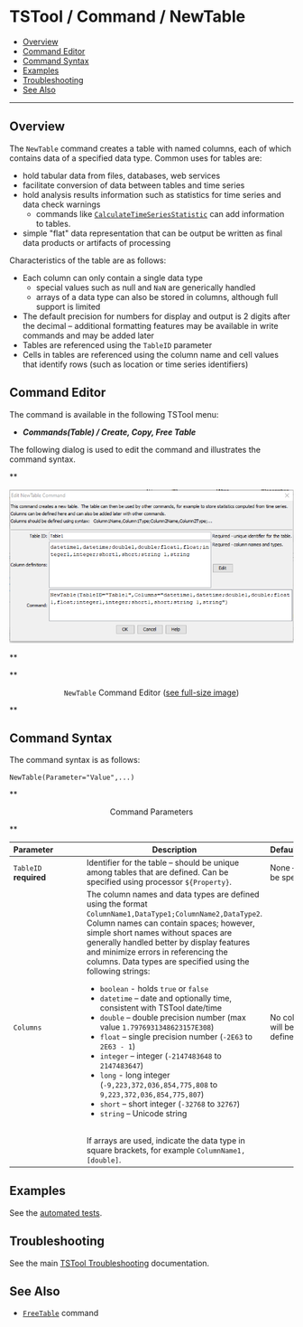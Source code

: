 # TSTool / Command / NewTable #

*   [Overview](#overview)
*   [Command Editor](#command-editor)
*   [Command Syntax](#command-syntax)
*   [Examples](#examples)
*   [Troubleshooting](#troubleshooting)
*   [See Also](#see-also)

-------------------------

## Overview ##

The `NewTable` command creates a table with named columns,
each of which contains data of a specified data type.
Common uses for tables are:

*   hold tabular data from files, databases, web services
*   facilitate conversion of data between tables and time series
*   hold analysis results information such as statistics for time series and data check warnings
    +   commands like [`CalculateTimeSeriesStatistic`](../CalculateTimeSeriesStatistic/CalculateTimeSeriesStatistic.md)
        can add information to tables.
*   simple "flat" data representation that can be output be written as final data products or artifacts of processing

Characteristics of the table are as follows:

*   Each column can only contain a single data type
    +   special values such as null and `NaN` are generically handled
    +   arrays of a data type can also be stored in columns, although full support is limited
*   The default precision for numbers for display and output is 2 digits after the
    decimal – additional formatting features may be available in write commands and may be added later
*   Tables are referenced using the `TableID` parameter
*   Cells in tables are referenced using the column name and cell values that identify rows
    (such as location or time series identifiers)

## Command Editor ##

The command is available in the following TSTool menu:

*   ***Commands(Table) / Create, Copy, Free Table***

The following dialog is used to edit the command and illustrates the command syntax.

**<p style="text-align: center;">
![NewTable command editor](NewTable.png)
</p>**

**<p style="text-align: center;">
`NewTable` Command Editor (<a href="../NewTable.png">see full-size image</a>)
</p>**

## Command Syntax ##

The command syntax is as follows:

```text
NewTable(Parameter="Value",...)
```
**<p style="text-align: center;">
Command Parameters
</p>**

| **Parameter**&nbsp;&nbsp;&nbsp;&nbsp;&nbsp;&nbsp;&nbsp;&nbsp;&nbsp;&nbsp;&nbsp;&nbsp; | **Description** | **Default**&nbsp;&nbsp;&nbsp;&nbsp;&nbsp;&nbsp;&nbsp;&nbsp;&nbsp;&nbsp; |
| --------------|-----------------|----------------- |
|`TableID`<br>**required**|Identifier for the table – should be unique among tables that are defined.  Can be specified using processor `${Property}`.|None – must be specified.|
|`Columns`|The column names and data types are defined using the format `ColumnName1,DataType1;ColumnName2,DataType2`.  Column names can contain spaces; however, simple short names without spaces are generally handled better by display features and minimize errors in referencing the columns.  Data types are specified using the following strings:<ul><li>`boolean` - holds `true` or `false`</li><li>`datetime` – date and optionally time, consistent with TSTool date/time</li><li>`double` – double precision number (max value `1.7976931348623157E308`)</li><li>`float` – single precision number (`-2E63` to `2E63 - 1`)</li><li>`integer` – integer (`-2147483648` to `2147483647`)</li><li>`long` - long integer (`-9,223,372,036,854,775,808` to `9,223,372,036,854,775,807`)<li>`short` – short integer (`-32768` to `32767`)</li><li>`string` – Unicode string</li></ul><br>If arrays are used, indicate the data type in square brackets, for example `ColumnName1,[double]`.|No columns will be defined.|

## Examples ##

See the [automated tests](https://github.com/OpenCDSS/cdss-app-tstool-test/tree/master/test/commands/NewTable).

## Troubleshooting ##

See the main [TSTool Troubleshooting](../../troubleshooting/troubleshooting.md) documentation.

## See Also ##

*   [`FreeTable`](../FreeTable/FreeTable.md) command
